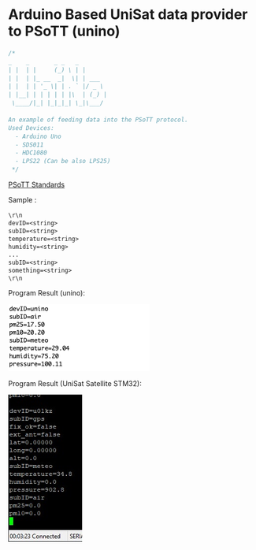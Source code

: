 # Arduino Based UniSat data provider to PSoTT (unino)

```c++
/*
_    _       _ _   _
| |  | |     (_) \ | |
| |  | |_ __  _|  \| | ___
| |  | | '_ \| | . ` |/ _ \
| |__| | | | | | |\  | (_) |
 \____/|_| |_|_|_| \_|\___/

An example of feeding data into the PSoTT protocol.
Used Devices:
  - Arduino Uno
  - SDS011
  - HDC1080
  - LPS22 (Can be also LPS25)
 */
```

[PSoTT Standards](https://azat.cc/2022/08/17/telemetry-over-terminal-socket-based-data-publishing-and-subscription-protocol-(psott).html)

Sample :

```
\r\n
devID=<string>
subID=<string>
temperature=<string>
humidity=<string>
...
subID=<string>
something=<string>
\r\n
```

Program Result (unino):

![CleanShot 2022-08-17 at 11.24.47](README.assets/CleanShot%202022-08-17%20at%2011.24.47.png)

Program Result (UniSat Satellite STM32):

![image-20220817112632554](README.assets/image-20220817112632554.png)

